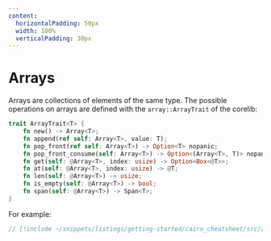```yaml
---
content:
  horizontalPadding: 50px
  width: 100%
  verticalPadding: 30px
---
```


# Arrays

Arrays are collections of elements of the same type.
The possible operations on arrays are defined with the `array::ArrayTrait` of the corelib:

```rust
trait ArrayTrait<T> {
    fn new() -> Array<T>;
    fn append(ref self: Array<T>, value: T);
    fn pop_front(ref self: Array<T>) -> Option<T> nopanic;
    fn pop_front_consume(self: Array<T>) -> Option<(Array<T>, T)> nopanic;
    fn get(self: @Array<T>, index: usize) -> Option<Box<@T>>;
    fn at(self: @Array<T>, index: usize) -> @T;
    fn len(self: @Array<T>) -> usize;
    fn is_empty(self: @Array<T>) -> bool;
    fn span(self: @Array<T>) -> Span<T>;
}
```

For example:

```rust
// [!include ~/snippets/listings/getting-started/cairo_cheatsheet/src/array_example.cairo]
```
